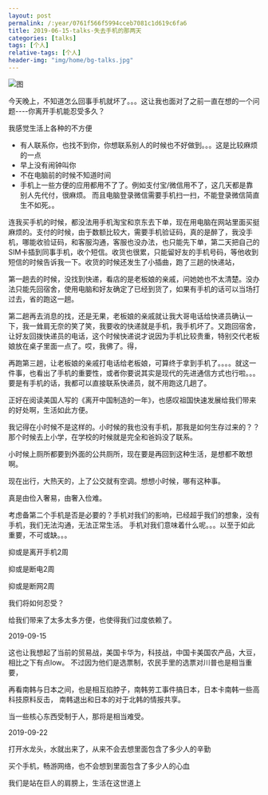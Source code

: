 ```yaml
---
layout: post
permalink: /:year/0761f566f5994cceb7081c1d619c6fa6
title: 2019-06-15-talks-失去手机的那两天
categories: [talks]
tags: [个人]
relative-tags: [个人]
header-img: "img/home/bg-talks.jpg"
---
```


![图](http://image.linxingyang.net/image/T-talks/image/2019/2019-06-15/2019-06-15.jpg)


今天晚上，不知道怎么回事手机就坏了。。。这让我也面对了之前一直在想的一个问题----你离开手机能忍受多久？


我感觉生活上各种的不方便

* 有人联系你，也找不到你，你想联系别人的时候也不好做到。。。这是比较麻烦的一点
* 早上没有闹钟叫你
* 不在电脑前的时候不知道时间
* 手机上一些方便的应用都用不了了。例如支付宝/微信用不了，这几天都是靠别人先代付，很麻烦。 而且电脑登录微信需要手机扫一扫，不能登录微信简直生不如死。。


连我买手机的时候，都没法用手机淘宝和京东去下单，现在用电脑在网站里面买挺麻烦的。支付的时候，由于数额比较大，需要手机验证码，真的是醉了，我没手机，哪能收验证码，和客服沟通，客服也没办法，也只能先下单，第二天把自己的SIM卡插到同事手机，收个短信。收货也很累，只能留好友的手机号码，等他收到短信的时候告诉我一下。收货的时候还发生了小插曲，跑了三趟的快递站，

第一趟去的时候，没找到快递，看店的是老板娘的亲戚，问她她也不太清楚。没办法只能先回宿舍，使用电脑和好友确定了已经到货了，如果有手机的话可以当场打过去，省的跑这一趟。

第二趟再去消息的找，还是无果，老板娘的亲戚就让我大哥电话给快递员确认一下，我一耸肩无奈的笑了笑，我要收的快递就是手机，我手机坏了。又跑回宿舍，让好友回拨快递员的电话，这个时候快递说才说因为手机比较贵重，特别交代老板娘放在桌子里面一点了。哎，我佛了。得，

再跑第三趟，让老板娘的亲戚打电话给老板娘，可算终于拿到手机了。。。。就这一件事，也看出了手机的重要性，或者你要说其实是现代的先进通信方式也行啦。。。要是有手机的话，我都可以直接联系快递员，就不用跑这几趟了。



正好在阅读美国人写的《离开中国制造的一年》，也感叹祖国快速发展给我们带来的好处啊，生活如此方便。

我记得在小时候不是这样的。小时候的我也没有手机，那我是如何生存过来的？？那个时候去上小学，在学校的时候就是完全和爸妈没了联系。

小时候上厕所都要到外面的公共厕所，现在要是再回到这种生活，是想都不敢想啊。

现在出行，大热天的，上了公交就有空调。想想小时候，哪有这种事。

真是由俭入奢易，由奢入俭难。



考虑备第二个手机是否是必要的？手机对我们的影响，已经超乎我们的想象，没有手机，我们无法沟通，无法正常生活。 手机对我们意味着什么呢。。。以至于如此重要，不可或缺。。。

抑或是离开手机2周

抑或是断电2周

抑或是断网2周

我们将如何忍受？


给我们带来了太多太多方便，也使得我们过度依赖了。

2019-09-15 

这也让我想起了当前的贸易战，美国卡华为，科技战，中国卡美国农产品，大豆，相比之下有点low。
不过因为他们是选票制，农民手里的选票对川普也是相当重要，

再看南韩与日本之间，也是相互掐脖子，南韩劳工事件搞日本，日本卡南韩一些高科技原料反击，
南韩退出和日本的对于北韩的情报共享。

当一些核心东西受制于人，那将是相当难受。

2019-09-22

打开水龙头，水就出来了，从来不会去想里面包含了多少人的辛勤

买个手机，畅游网络，也不会想到里面包含了多少人的心血

我们是站在巨人的肩膀上，生活在这世道上
